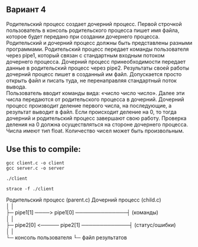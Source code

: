 ## Вариант 4  
Родительский процесс создает дочерний процесс. Первой строчкой пользователь в консоль родительского процесса пишет имя файла, которое будет передано при создании дочернего процесса. Родительский и дочерний процесс должны быть представлены разными программами. Родительский процесс передает команды пользователя через pipe1, который связан с стандартным входным потоком дочернего процесса. Дочерний процесс принеобходимости передает данные в родительский процесс через pipe2. Результаты своей работы дочерний процесс пишет в созданный им файл. Допускается просто открыть файл и писать туда, не перенаправляя стандартный поток вывода.  
Пользователь вводит команды вида: «число число число<endline>». Далее эти числа передаются от родительского процесса в дочерний. Дочерний процесс производит деление первого числа, на последующие, а результат выводит в файл. Если происходит деление на 0, то тогда дочерний и родительский процесс завершают свою работу. Проверка деления на 0 должна осуществляться на стороне дочернего процесса. Числа имеют тип float. Количество чисел может быть произвольным.
  
## Use this to compile:
```
gcc client.c -o client
gcc server.c -o server

./client

strace -f ./client
```


Родительский процесс (parent.c)        Дочерний процесс (child.c)  
     │                                        │  
     ├─ pipe1[1] ────> pipe1[0] ──────────────┤ (команды)  
     │                                        │  
     ├─ pipe2[0] <───── pipe2[1] ─────────────┤ (статус/ошибки)  
     │                                        │  
     └─ консоль пользователя                  └─ файл результатов  

